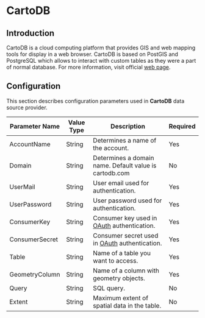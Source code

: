 # CartoDB

## Introduction

CartoDB is a cloud computing platform that provides GIS and web mapping tools for display in a web browser. CartoDB is based on PostGIS and PostgreSQL which allows to interact with custom tables as they were a part of normal database. For more information, visit official [web page](http://docs.cartodb.com/cartodb-platform/sql-api.html).

## Configuration

This section describes configuration parameters used in **CartoDB** data source provider.

Parameter Name | Value Type | Description | Required
------------ | ------------- | ------------- | -------------
AccountName | String | Determines a name of the account. | Yes
Domain | String | Determines a domain name. Default value is cartodb.com | No
UserMail | String | User email used for authentication. | Yes
UserPassword | String | User password used for authentication. | Yes
ConsumerKey | String | Consumer key used in [OAuth](http://hueniverse.com/oauth/) authentication. | Yes
ConsumerSecret | String | Consumer secret used in [OAuth](http://hueniverse.com/oauth/) authentication. | Yes
Table | String | Name of a table you want to access. | Yes
GeometryColumn | String | Name of a column with geometry objects. | Yes
Query | String | SQL query. | No
Extent | String | Maximum extent of spatial data in the table. | No

